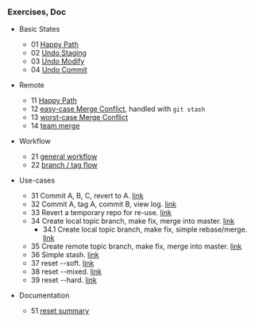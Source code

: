 
### Exercises, Doc

* Basic States
    * 01 [Happy Path](./egg_01_basic_states.md)
    * 02 [Undo Staging](./egg_02_basic_states.md)
    * 03 [Undo Modify](./egg_03_basic_states.md)
    * 04 [Undo Commit](./egg_04_basic_states.md)

* Remote
    * 11 [Happy Path](./egg_11_remote.md)
    * 12 [easy-case Merge Conflict](./egg_12_remote.md), handled with `git stash`
    * 13 [worst-case Merge Conflict](./egg_13_remote.md)
    * 14 [team merge](./egg_14_remote.md)

* Workflow
    * 21 [general workflow](./egg_21_workflow.md)
    * 22 [branch / tag flow](./egg_22_workflow.md)

* Use-cases
    * 31 Commit A, B, C, revert to A. [link](./egg_31_usecase.md)
    * 32 Commit A, tag A, commit B, view log. [link](./egg_32_usecase.md)
    * 33 Revert a temporary repo for re-use. [link](./egg_33_usecase.md)
    * 34 Create local topic branch, make fix, merge into master. [link](./egg_34_usecase.md)
        * 34.1 Create local topic branch, make fix, simple rebase/merge. [link](./egg_34_1_usecase.md)
    * 35 Create remote topic branch, make fix, merge into master. [link](./egg_35_usecase.md)
    * 36 Simple stash. [link](./egg_36_usecase.md)
    * 37 reset --soft. [link](./egg_37_usecase.md)
    * 38 reset --mixed. [link](./egg_38_usecase.md)
    * 39 reset --hard. [link](./egg_39_usecase.md)

* Documentation
    * 51 [reset summary](./egg_51_doc.md)
